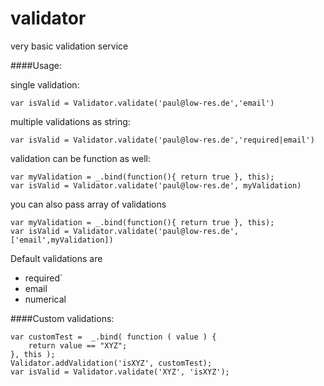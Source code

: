 # validator
very basic validation service

####Usage:

single validation:
```
var isValid = Validator.validate('paul@low-res.de','email')
```

multiple validations as string:
```
var isValid = Validator.validate('paul@low-res.de','required|email')
```

validation can be function as well:
```
var myValidation = _.bind(function(){ return true }, this);
var isValid = Validator.validate('paul@low-res.de', myValidation)
```

you can also pass array of validations
```
var myValidation = _.bind(function(){ return true }, this);
var isValid = Validator.validate('paul@low-res.de', ['email',myValidation])
```

Default validations are
- required`
- email
- numerical

####Custom validations:
```
var customTest =  _.bind( function ( value ) {
    return value == "XYZ";
}, this );
Validator.addValidation('isXYZ', customTest);
var isValid = Validator.validate('XYZ', 'isXYZ');
```
